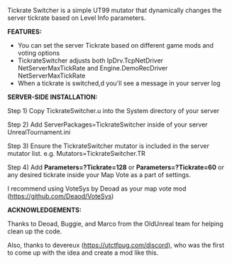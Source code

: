Tickrate Switcher is a simple UT99 mutator that dynamically changes the server tickrate based on Level Info parameters.

**FEATURES:**

- You can set the server Tickrate based on different game mods and voting options
- TickrateSwitcher adjusts both IpDrv.TcpNetDriver NetServerMaxTickRate and Engine.DemoRecDriver NetServerMaxTickRate
- When a tickrate is switched,d you'll see a message in your server log

**SERVER-SIDE INSTALLATION:**

Step 1) Copy TickrateSwitcher.u into the System directory of your server

Step 2) Add ServerPackages=TickrateSwitcher inside of your server UnrealTournament.ini

Step 3) Ensure the TickrateSwitcher mutator is included in the server mutator list. e.g. Mutators=TickrateSwitcher.TR

Step 4) Add **Parameters=?Tickrate=128** or **Parameters=?Tickrate=60** or any desired tickrate inside your Map Vote as a part of settings.

I recommend using VoteSys by Deoad as your map vote mod (https://github.com/Deaod/VoteSys)

**ACKNOWLEDGEMENTS:**

Thanks to Deoad, Buggie, and Marco from the OldUnreal team for helping clean up the code.

Also, thanks to devereux (https://utctfpug.com/discord), who was the first to come up with the idea and create a mod like this.
